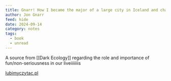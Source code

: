 ```yaml
---
title: Gnarr! How I became the major of a large city in Iceland and changed the world
author: Jon Gnarr
feed: hide
date: 2024-09-14
category: notes
tags:
  - book
  - unread
---
```

A source from [[Dark Ecology]] regarding the role and importance of fun/non-seriousness in our liveiiiiiiis

[lubimyczytac.pl](https://lubimyczytac.pl/ksiazka/4569301/gnarr-how-i-became-the-mayor-of-a-large-city-in-iceland-and-changed-the-world)